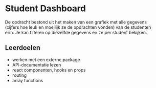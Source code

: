 # Student Dashboard

De opdracht bestond uit het maken van een grafiek met alle gegevens (cijfers hoe leuk en moeilijk ze de opdrachten vonden) van de studenten erin. 
Je kan filteren op diezelfde gegevens en ze per student bekijken. 

## Leerdoelen

- werken met een externe package
- API-documentatie lezen 
- react componenten, hooks en props 
- routing
- array functions
